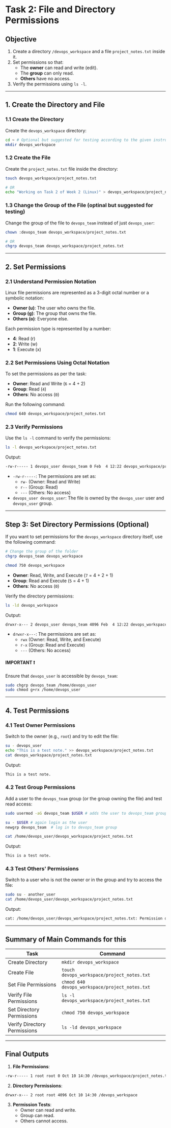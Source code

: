 # Task 2: File and Directory Permissions

## Objective

1. Create a directory `/devops_workspace` and a file `project_notes.txt` inside it.
2. Set permissions so that:
   - The **owner** can read and write (edit).
   - The **group** can only read.
   - **Others** have no access.
3. Verify the permissions using `ls -l`.

---

## 1. Create the Directory and File

### 1.1 Create the Directory

Create the `devops_workspace` directory:

```bash
cd ~ # Optional but suggested for testing according to the given instructions
mkdir devops_workspace
```

### 1.2 Create the File

Create the `project_notes.txt` file inside the directory:

```bash
touch devops_workspace/project_notes.txt

# OR
echo "Working on Task 2 of Week 2 (Linux)" > devops_workspace/project_notes.txt
```

### 1.3 Change the Group of the File (optinal but suggested for testing)

Change the group of the file to `devops_team` instead of just `devops_user`:

```bash
chown :devops_team devops_workspace/project_notes.txt

# OR
chgrp devops_team devops_workspace/project_notes.txt
```

---

## 2. Set Permissions

### 2.1 Understand Permission Notation

Linux file permissions are represented as a 3-digit octal number or a symbolic notation:

- **Owner (u)**: The user who owns the file.
- **Group (g)**: The group that owns the file.
- **Others (o)**: Everyone else.

Each permission type is represented by a number:

- **4**: Read (r)
- **2**: Write (w)
- **1**: Execute (x)

### 2.2 Set Permissions Using Octal Notation

To set the permissions as per the task:

- **Owner**: Read and Write (`6` = 4 + 2)
- **Group**: Read (`4`)
- **Others**: No access (`0`)

Run the following command:

```bash
chmod 640 devops_workspace/project_notes.txt
```

### 2.3 Verify Permissions

Use the `ls -l` command to verify the permissions:

```bash
ls -l devops_workspace/project_notes.txt
```

Output:

```bash
-rw-r----- 1 devops_user devops_team 0 Feb  4 12:22 devops_workspace/project_notes.txt
```

- `-rw-r-----`: The permissions are set as:
  - `rw-` (Owner: Read and Write)
  - `r--` (Group: Read)
  - `---` (Others: No access)
- `devops_user devops_user`: The file is owned by the `devops_user` user and `devops_user` group.

---

## Step 3: Set Directory Permissions (Optional)

If you want to set permissions for the `devops_workspace` directory itself, use the following command:

```bash
# Change the group of the folder
chgrp devops_team devops_workspace

chmod 750 devops_workspace
```

- **Owner**: Read, Write, and Execute (`7` = 4 + 2 + 1)
- **Group**: Read and Execute (`5` = 4 + 1)
- **Others**: No access (`0`)

Verify the directory permissions:

```bash
ls -ld devops_workspace
```

Output:

```bash
drwxr-x--- 2 devops_user devops_team 4096 Feb  4 12:22 devops_workspace/
```

- `drwxr-x---`: The permissions are set as:
  - `rwx` (Owner: Read, Write, and Execute)
  - `r-x` (Group: Read and Execute)
  - `---` (Others: No access)

#### IMPORTANT ❗

Ensure that `devops_user` is accessible by `devops_team`:

```bash
sudo chgrp devops_team /home/devops_user
sudo chmod g+rx /home/devops_user
```

---

## 4. Test Permissions

### 4.1 Test Owner Permissions

Switch to the owner (e.g., `root`) and try to edit the file:

```bash
su - devops_user
echo "This is a test note." >> devops_workspace/project_notes.txt
cat devops_workspace/project_notes.txt
```

Output:

```bash
This is a test note.
```

### 4.2 Test Group Permissions

Add a user to the `devops_team` group (or the group owning the file) and test read access:

```bash
sudo usermod -aG devops_team $USER # adds the user to devops_team group

su - $USER # again login as the user
newgrp devops_team  # log in to devops_team group

cat /home/devops_user/devops_workspace/project_notes.txt
```

Output:

```bash
This is a test note.
```


### 4.3 Test Others' Permissions

Switch to a user who is not the owner or in the group and try to access the file:

```bash
sudo su - another_user
cat /home/devops_user/devops_workspace/project_notes.txt
```

Output:

```bash
cat: /home/devops_user/devops_workspace/project_notes.txt: Permission denied
```

---

## Summary of Main Commands for this

| Task | Command |
|------|---------|
| Create Directory | `mkdir devops_workspace` |
| Create File | `touch devops_workspace/project_notes.txt` |
| Set File Permissions | `chmod 640 devops_workspace/project_notes.txt` |
| Verify File Permissions | `ls -l devops_workspace/project_notes.txt` |
| Set Directory Permissions | `chmod 750 devops_workspace` |
| Verify Directory Permissions | `ls -ld devops_workspace` |

---

## Final Outputs

1. **File Permissions**:

```bash
-rw-r----- 1 root root 0 Oct 10 14:30 /devops_workspace/project_notes.txt
```

2. **Directory Permissions**:

```bash
drwxr-x--- 2 root root 4096 Oct 10 14:30 /devops_workspace
```

3. **Permission Tests**:
   - Owner can read and write.
   - Group can read.
   - Others cannot access.
